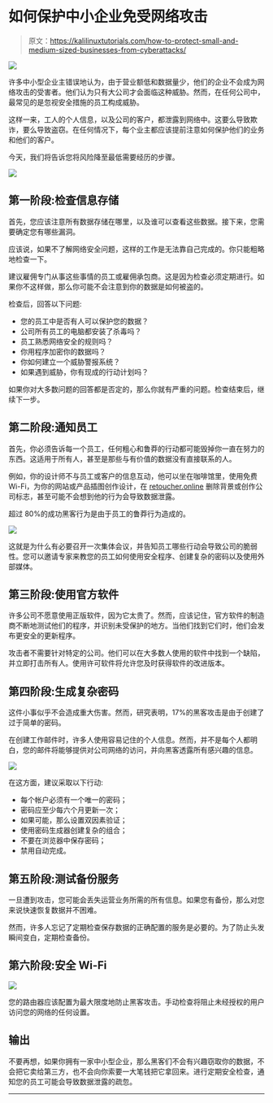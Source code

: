 # 如何保护中小企业免受网络攻击

> 原文：<https://kalilinuxtutorials.com/how-to-protect-small-and-medium-sized-businesses-from-cyberattacks/>

[![](img/960a5418c0affb74d52b27a95fb4c7b8.png)](https://1.bp.blogspot.com/-wyk_pGtA6JA/YaREQ6sGvZI/AAAAAAAAPV0/tRxMAepkUKYrOU03qJKCAN3PnuUpkPZ3wCLcBGAsYHQ/s16000/CYBER%2BBUSINESS.jpg)

许多中小型企业主错误地认为，由于营业额低和数据量少，他们的企业不会成为网络攻击的受害者。他们认为只有大公司才会面临这种威胁。然而，在任何公司中，最常见的是忽视安全措施的员工构成威胁。

这样一来，工人的个人信息，以及公司的客户，都泄露到网络中。这要么导致欺诈，要么导致盗窃。在任何情况下，每个业主都应该提前注意如何保护他们的业务和他们的客户。

今天，我们将告诉您将风险降至最低需要经历的步骤。

![](img/4fe59da8426995fe7094f53c2861d0ec.png)

## **第一阶段:检查信息存储**

首先，您应该注意所有数据存储在哪里，以及谁可以查看这些数据。接下来，您需要确定您有哪些漏洞。

应该说，如果不了解网络安全问题，这样的工作是无法靠自己完成的。你只能粗略地检查一下。

建议雇佣专门从事这些事情的员工或雇佣承包商。这是因为检查必须定期进行。如果你不这样做，那么你可能不会注意到你的数据是如何被盗的。

检查后，回答以下问题:

*   您的员工中是否有人可以保护您的数据？
*   公司所有员工的电脑都安装了杀毒吗？
*   员工熟悉网络安全的规则吗？
*   你用程序加密你的数据吗？
*   你如何建立一个威胁警报系统？
*   如果遇到威胁，你有现成的行动计划吗？

如果你对大多数问题的回答都是否定的，那么你就有严重的问题。检查结束后，继续下一步。

## **第二阶段:通知员工**

首先，你必须告诉每一个员工，任何粗心和鲁莽的行动都可能毁掉你一直在努力的东西。这适用于所有人，甚至是那些与有价值的数据没有直接联系的人。

例如，你的设计师不与员工或客户的信息互动，他可以坐在咖啡馆里，使用免费 Wi-Fi，为你的网站或产品插图创作设计，在 [retoucher.online](https://retoucher.online) 删除背景或创作公司标志，甚至可能不会想到他的行为会导致数据泄露。

超过 80%的成功黑客行为是由于员工的鲁莽行为造成的。

![](img/ca4f49f17477878ef313860cdcc43dc0.png)

这就是为什么有必要召开一次集体会议，并告知员工哪些行动会导致公司的脆弱性。您可以邀请专家来教您的员工如何使用安全程序、创建复杂的密码以及使用外部媒体。

## **第三阶段:使用官方软件**

许多公司不愿意使用正版软件，因为它太贵了。然而，应该记住，官方软件的制造商不断地测试他们的程序，并识别未受保护的地方。当他们找到它们时，他们会发布更安全的更新程序。

攻击者不需要针对特定的公司。他们可以在大多数人使用的软件中找到一个缺陷，并立即打击所有人。使用许可软件将允许您及时获得软件的改进版本。

## **第四阶段:生成复杂密码**

这件小事似乎不会造成重大伤害。然而，研究表明，17%的黑客攻击是由于创建了过于简单的密码。

在创建工作邮件时，许多人使用容易记住的个人信息。然而，并不是每个人都明白，您的邮件将能够提供对公司网络的访问，并向黑客透露所有感兴趣的信息。

![](img/1310fec5f28be65baae5de44f568613c.png)

在这方面，建议采取以下行动:

*   每个帐户必须有一个唯一的密码；
*   密码应至少每六个月更新一次；
*   如果可能，那么设置双因素验证；
*   使用密码生成器创建复杂的组合；
*   不要在浏览器中保存密码；
*   禁用自动完成。

## **第五阶段:测试备份服务**

一旦遭到攻击，您可能会丢失运营业务所需的所有信息。如果您有备份，那么对您来说快速恢复数据并不困难。

然而，许多人忘记了定期检查保存数据的正确配置的服务是必要的。为了防止头发瞬间变白，定期检查备份。

## **第六阶段:安全 Wi-Fi**

![](img/7edf46be12c2c5a1770eb882779d91e6.png)

您的路由器应该配置为最大限度地防止黑客攻击。手动检查将阻止未经授权的用户访问您的网络的任何设置。

## **输出**

不要再想，如果你拥有一家中小型企业，那么黑客们不会有兴趣窃取你的数据，不会把它卖给第三方，也不会向你索要一大笔钱把它拿回来。进行定期安全检查，通知您的员工可能会导致数据泄露的疏忽。

* * *